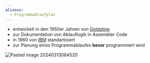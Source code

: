 ```yaml
---
aliases:
  - Programmablaufplan
---
```



- entwickelt in den 1950er Jahren von [Goldstine](Persönlichkeiten%20und%20Organisationen/Goldstine.md)
- zur Dokumentation von Ablauflogik in Assembler Code
- in 1960 von [IBM](IBM) standartisiert
- zur Planung eines Programmablaufes **bevor** programmiert wird

![Pasted image 20240313084520](Screenshots/Pasted%20image%2020240313084520.png)